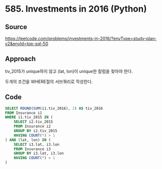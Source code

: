 # 585. Investments in 2016 (Python)

## Source

https://leetcode.com/problems/investments-in-2016/?envType=study-plan-v2&envId=top-sql-50

## Approach

tiv_2015가 unique하지 않고 (lat, lon)이 unique한 칼럼을 찾아야 한다.

두개의 조건을 WHERE절의 서브쿼리로 작성한다.

## Code

```sql
SELECT ROUND(SUM(i1.tiv_2016), 2) AS tiv_2016
FROM Insurance i1
WHERE i1.tiv_2015 IN (
    SELECT i2.tiv_2015
    FROM Insurance i2
    GROUP BY i2.tiv_2015
    HAVING COUNT(*) > 1
) AND (lat, lon) IN (
    SELECT i3.lat, i3.lon
    FROM Insurance i3
    GROUP BY i3.lat, i3.lon
    HAVING COUNT(*) = 1
)
```
